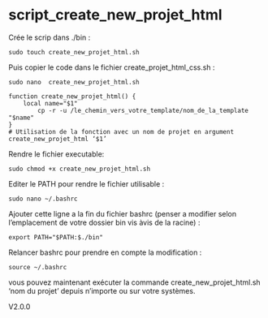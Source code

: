# script_create_new_projet_html

Crée le scrip dans ./bin :

	sudo touch create_new_projet_html.sh 

Puis copier le code dans le fichier create_projet_html_css.sh :

	sudo nano  create_new_projet_html.sh 

	function create_new_projet_html() {
   		local name="$1"  
    		cp -r -u /le_chemin_vers_votre_template/nom_de_la_template "$name"
	}
	# Utilisation de la fonction avec un nom de projet en argument
	create_new_projet_html ‘$1’

Rendre le fichier executable:

	sudo chmod +x create_new_projet_html.sh

Editer le PATH pour rendre le fichier utilisable :
	
	sudo nano ~/.bashrc

Ajouter cette ligne a la fin du fichier bashrc (penser a modifier selon l’emplacement de votre dossier bin vis àvis de la racine) :

	export PATH="$PATH:$./bin"

Relancer bashrc pour prendre en compte la modification :

	source ~/.bashrc


vous pouvez maintenant exécuter la commande create_new_projet_html.sh ‘nom du projet’ depuis n’importe ou sur votre systèmes.

V2.0.0
